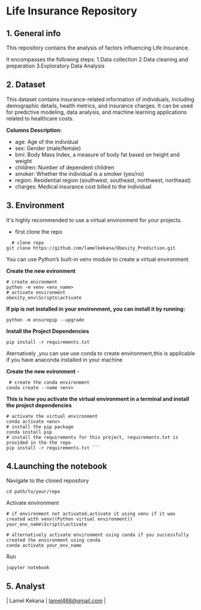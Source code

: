 # Life Insurance Repository

## 1. General info

This repository contains the analysis of factors influencing Life Insurance.

It encompasses the following steps:
1.Data collection
2.Data cleaning and preparation
3.Exploratory Data Analysis

## 2. Dataset

This dataset contains insurance-related information of individuals, including demographic details, health metrics, and insurance charges. It can be used for predictive modeling, data analysis, and machine learning applications related to healthcare costs.

**Columns Description:**
- age: Age of the individual
- sex: Gender (male/female)
- bmi: Body Mass Index, a measure of body fat based on height and weight
- children: Number of dependent children
- smoker: Whether the individual is a smoker (yes/no)
- region: Residential region (southwest, southeast, northwest, northeast)
- charges: Medical insurance cost billed to the individual

## 3. Environment
It's highly recommended to use a virtual environment for your projects. 

- first clone the repo
```
  # clone repo
git clone https://github.com/lamelkekana/Obesity_Prediction.git
```
You can use Python’s built-in venv module to create a virtual environment

**Create the new evironment**

```
# create enironment
python -m venv <env_name>
# activate environment
obesity_env\Scripts\activate

```
**If pip is not installed in your environment, you can install it by running:**

```
python -m ensurepip --upgrade
```
**Install the Project Dependencies**
```
pip install -r requirements.txt

```
Aternatively ,you can use use conda to create environment,this is applicable if you have anaconda installed in your machine

**Create the new evironment** -

```
 # create the conda environment
conda create --name <env>
```

**This is how you activate the virtual environment in a terminal and install the project dependencies**

```
# activate the virtual environment
conda activate <env>
# install the pip package
conda install pip
# install the requirements for this project, requirements.txt is provided in the the repo
pip install -r requirements.txt ```
```
## 4.Launching the notebook

Navigate to the cloned repository
```
cd path/to/your/repo
```

Activate environment
```
# if environment not activated,activate it using venv if it was created with venv((Python virtual environment))
your_env_name\Scripts\activate

# alternatively activate environment using conda if you successfully created the environment using conda
conda activate your_env_name
```
Run
```
jupyter notebook
```

## 5. Analyst

| Lamel Kekana         | lamel466@gmail.com             |
